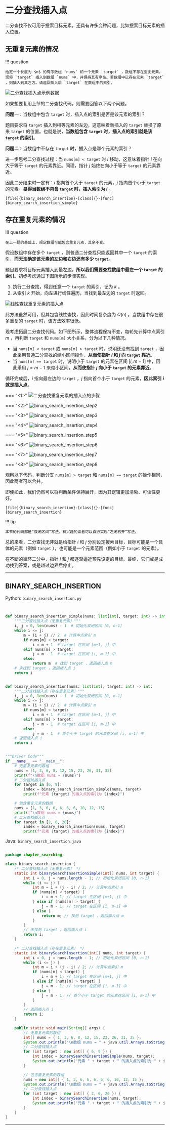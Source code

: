 # 二分查找插入点

二分查找不仅可用于搜索目标元素，还具有许多变种问题，比如搜索目标元素的插入位置。

## 无重复元素的情况

!!! question

    给定一个长度为 $n$ 的有序数组 `nums` 和一个元素 `target` ，数组不存在重复元素。现将 `target` 插入到数组 `nums` 中，并保持其有序性。若数组中已存在元素 `target` ，则插入到其左方。请返回插入后 `target` 在数组中的索引。

![二分查找插入点示例数据](binary_search_insertion.assets/binary_search_insertion_example.png)

如果想要复用上节的二分查找代码，则需要回答以下两个问题。

**问题一**：当数组中包含 `target` 时，插入点的索引是否是该元素的索引？

题目要求将 `target` 插入到相等元素的左边，这意味着新插入的 `target` 替换了原来 `target` 的位置。也就是说，**当数组包含 `target` 时，插入点的索引就是该 `target` 的索引**。

**问题二**：当数组中不存在 `target` 时，插入点是哪个元素的索引？

进一步思考二分查找过程：当 `nums[m] < target` 时 $i$ 移动，这意味着指针 $i$ 在向大于等于 `target` 的元素靠近。同理，指针 $j$ 始终在向小于等于 `target` 的元素靠近。

因此二分结束时一定有：$i$ 指向首个大于 `target` 的元素，$j$ 指向首个小于 `target` 的元素。**易得当数组不包含 `target` 时，插入索引为 $i$** 。

```src
[file]{binary_search_insertion}-[class]{}-[func]{binary_search_insertion_simple}
```

## 存在重复元素的情况

!!! question

    在上一题的基础上，规定数组可能包含重复元素，其余不变。

假设数组中存在多个 `target` ，则普通二分查找只能返回其中一个 `target` 的索引，**而无法确定该元素的左边和右边还有多少 `target`**。

题目要求将目标元素插入到最左边，**所以我们需要查找数组中最左一个 `target` 的索引**。初步考虑通过下图所示的步骤实现。

1. 执行二分查找，得到任意一个 `target` 的索引，记为 $k$ 。
2. 从索引 $k$ 开始，向左进行线性遍历，当找到最左边的 `target` 时返回。

![线性查找重复元素的插入点](binary_search_insertion.assets/binary_search_insertion_naive.png)

此方法虽然可用，但其包含线性查找，因此时间复杂度为 $O(n)$ 。当数组中存在很多重复的 `target` 时，该方法效率很低。

现考虑拓展二分查找代码。如下图所示，整体流程保持不变，每轮先计算中点索引 $m$ ，再判断 `target` 和 `nums[m]` 大小关系，分为以下几种情况。

- 当 `nums[m] < target` 或 `nums[m] > target` 时，说明还没有找到 `target` ，因此采用普通二分查找的缩小区间操作，**从而使指针 $i$ 和 $j$ 向 `target` 靠近**。
- 当 `nums[m] == target` 时，说明小于 `target` 的元素在区间 $[i, m - 1]$ 中，因此采用 $j = m - 1$ 来缩小区间，**从而使指针 $j$ 向小于 `target` 的元素靠近**。

循环完成后，$i$ 指向最左边的 `target` ，$j$ 指向首个小于 `target` 的元素，**因此索引 $i$ 就是插入点**。

=== "<1>"
    ![二分查找重复元素的插入点的步骤](binary_search_insertion.assets/binary_search_insertion_step1.png)

=== "<2>"
    ![binary_search_insertion_step2](binary_search_insertion.assets/binary_search_insertion_step2.png)

=== "<3>"
    ![binary_search_insertion_step3](binary_search_insertion.assets/binary_search_insertion_step3.png)

=== "<4>"
    ![binary_search_insertion_step4](binary_search_insertion.assets/binary_search_insertion_step4.png)

=== "<5>"
    ![binary_search_insertion_step5](binary_search_insertion.assets/binary_search_insertion_step5.png)

=== "<6>"
    ![binary_search_insertion_step6](binary_search_insertion.assets/binary_search_insertion_step6.png)

=== "<7>"
    ![binary_search_insertion_step7](binary_search_insertion.assets/binary_search_insertion_step7.png)

=== "<8>"
    ![binary_search_insertion_step8](binary_search_insertion.assets/binary_search_insertion_step8.png)

观察以下代码，判断分支 `nums[m] > target` 和 `nums[m] == target` 的操作相同，因此两者可以合并。

即便如此，我们仍然可以将判断条件保持展开，因为其逻辑更加清晰、可读性更好。

```src
[file]{binary_search_insertion}-[class]{}-[func]{binary_search_insertion}
```

!!! tip

    本节的代码都是“双闭区间”写法。有兴趣的读者可以自行实现“左闭右开”写法。

总的来看，二分查找无非就是给指针 $i$ 和 $j$ 分别设定搜索目标，目标可能是一个具体的元素（例如 `target` ），也可能是一个元素范围（例如小于 `target` 的元素）。

在不断的循环二分中，指针 $i$ 和 $j$ 都逐渐逼近预先设定的目标。最终，它们或是成功找到答案，或是越过边界后停止。



-----------------------------------------------------------------

## BINARY_SEARCH_INSERTION
Python: `binary_search_insertion.py`
```python


def binary_search_insertion_simple(nums: list[int], target: int) -> int:
    """二分查找插入点（无重复元素）"""
    i, j = 0, len(nums) - 1  # 初始化双闭区间 [0, n-1]
    while i <= j:
        m = (i + j) // 2  # 计算中点索引 m
        if nums[m] < target:
            i = m + 1  # target 在区间 [m+1, j] 中
        elif nums[m] > target:
            j = m - 1  # target 在区间 [i, m-1] 中
        else:
            return m  # 找到 target ，返回插入点 m
    # 未找到 target ，返回插入点 i
    return i


def binary_search_insertion(nums: list[int], target: int) -> int:
    """二分查找插入点（存在重复元素）"""
    i, j = 0, len(nums) - 1  # 初始化双闭区间 [0, n-1]
    while i <= j:
        m = (i + j) // 2  # 计算中点索引 m
        if nums[m] < target:
            i = m + 1  # target 在区间 [m+1, j] 中
        elif nums[m] > target:
            j = m - 1  # target 在区间 [i, m-1] 中
        else:
            j = m - 1  # 首个小于 target 的元素在区间 [i, m-1] 中
    # 返回插入点 i
    return i


"""Driver Code"""
if __name__ == "__main__":
    # 无重复元素的数组
    nums = [1, 3, 6, 8, 12, 15, 23, 26, 31, 35]
    print(f"\n数组 nums = {nums}")
    # 二分查找插入点
    for target in [6, 9]:
        index = binary_search_insertion_simple(nums, target)
        print(f"元素 {target} 的插入点的索引为 {index}")

    # 包含重复元素的数组
    nums = [1, 3, 6, 6, 6, 6, 6, 10, 12, 15]
    print(f"\n数组 nums = {nums}")
    # 二分查找插入点
    for target in [2, 6, 20]:
        index = binary_search_insertion(nums, target)
        print(f"元素 {target} 的插入点的索引为 {index}")
```

Java: `binary_search_insertion.java`
```java

package chapter_searching;

class binary_search_insertion {
    /* 二分查找插入点（无重复元素） */
    static int binarySearchInsertionSimple(int[] nums, int target) {
        int i = 0, j = nums.length - 1; // 初始化双闭区间 [0, n-1]
        while (i <= j) {
            int m = i + (j - i) / 2; // 计算中点索引 m
            if (nums[m] < target) {
                i = m + 1; // target 在区间 [m+1, j] 中
            } else if (nums[m] > target) {
                j = m - 1; // target 在区间 [i, m-1] 中
            } else {
                return m; // 找到 target ，返回插入点 m
            }
        }
        // 未找到 target ，返回插入点 i
        return i;
    }

    /* 二分查找插入点（存在重复元素） */
    static int binarySearchInsertion(int[] nums, int target) {
        int i = 0, j = nums.length - 1; // 初始化双闭区间 [0, n-1]
        while (i <= j) {
            int m = i + (j - i) / 2; // 计算中点索引 m
            if (nums[m] < target) {
                i = m + 1; // target 在区间 [m+1, j] 中
            } else if (nums[m] > target) {
                j = m - 1; // target 在区间 [i, m-1] 中
            } else {
                j = m - 1; // 首个小于 target 的元素在区间 [i, m-1] 中
            }
        }
        // 返回插入点 i
        return i;
    }

    public static void main(String[] args) {
        // 无重复元素的数组
        int[] nums = { 1, 3, 6, 8, 12, 15, 23, 26, 31, 35 };
        System.out.println("\n数组 nums = " + java.util.Arrays.toString(nums));
        // 二分查找插入点
        for (int target : new int[] { 6, 9 }) {
            int index = binarySearchInsertionSimple(nums, target);
            System.out.println("元素 " + target + " 的插入点的索引为 " + index);
        }

        // 包含重复元素的数组
        nums = new int[] { 1, 3, 6, 6, 6, 6, 6, 10, 12, 15 };
        System.out.println("\n数组 nums = " + java.util.Arrays.toString(nums));
        // 二分查找插入点
        for (int target : new int[] { 2, 6, 20 }) {
            int index = binarySearchInsertion(nums, target);
            System.out.println("元素 " + target + " 的插入点的索引为 " + index);
        }
    }
}
```




-----------------------------------------------------------------


